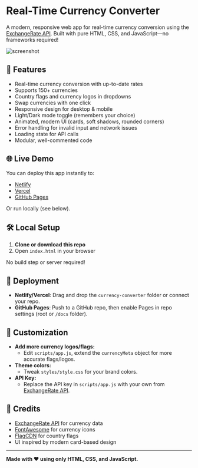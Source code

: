 # Real-Time Currency Converter

A modern, responsive web app for real-time currency conversion using the [ExchangeRate API](https://www.exchangerate-api.com/). Built with pure HTML, CSS, and JavaScript—no frameworks required!

![screenshot](./screenshot.png)

## 🚀 Features

- Real-time currency conversion with up-to-date rates
- Supports 150+ currencies
- Country flags and currency logos in dropdowns
- Swap currencies with one click
- Responsive design for desktop & mobile
- Light/Dark mode toggle (remembers your choice)
- Animated, modern UI (cards, soft shadows, rounded corners)
- Error handling for invalid input and network issues
- Loading state for API calls
- Modular, well-commented code

## 🌐 Live Demo

You can deploy this app instantly to:
- [Netlify](https://www.netlify.com/)
- [Vercel](https://vercel.com/)
- [GitHub Pages](https://pages.github.com/)

Or run locally (see below).

## 🛠️ Local Setup

1. **Clone or download this repo**
2. Open `index.html` in your browser

No build step or server required!

## 🚢 Deployment

- **Netlify/Vercel**: Drag and drop the `currency-converter` folder or connect your repo.
- **GitHub Pages**: Push to a GitHub repo, then enable Pages in repo settings (root or `/docs` folder).

## 📝 Customization

- **Add more currency logos/flags:**
  - Edit `scripts/app.js`, extend the `currencyMeta` object for more accurate flags/logos.
- **Theme colors:**
  - Tweak `styles/style.css` for your brand colors.
- **API Key:**
  - Replace the API key in `scripts/app.js` with your own from [ExchangeRate API](https://www.exchangerate-api.com/).

## 🙏 Credits

- [ExchangeRate API](https://www.exchangerate-api.com/) for currency data
- [FontAwesome](https://fontawesome.com/) for currency icons
- [FlagCDN](https://flagcdn.com/) for country flags
- UI inspired by modern card-based design

---

**Made with ❤️ using only HTML, CSS, and JavaScript.** 